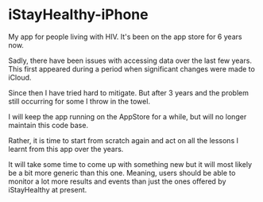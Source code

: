 # iStayHealthy-iPhone
My app for people living with HIV.
It's been on the app store for 6 years now.

Sadly, there have been issues with accessing data over the last few years. This first appeared during a period when
significant changes were made to iCloud.

Since then I have tried hard to mitigate. But after 3 years and the problem still occurring for some I throw in the towel.

I will keep the app running on the AppStore for a while, but will no longer maintain this code base.

Rather, it is time to start from scratch again and act on all the lessons I learnt from this app over the years.

It will take some time to come up with something new but it will most likely be a bit more generic than this one. Meaning, users 
should be able to monitor a lot more results and events than just the ones offered by iStayHealthy at present.


